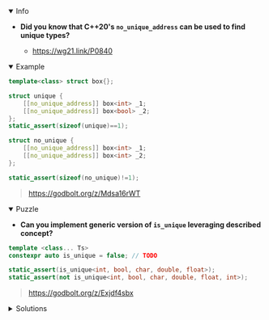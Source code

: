 <details open><summary>Info</summary><p>

* **Did you know that C++20's `no_unique_address` can be used to find unique types?**

  * https://wg21.link/P0840

</p></details><details open><summary>Example</summary><p>

```cpp
template<class> struct box{};

struct unique {
    [[no_unique_address]] box<int> _1;
    [[no_unique_address]] box<bool> _2;
};
static_assert(sizeof(unique)==1);

struct no_unique {
    [[no_unique_address]] box<int> _1;
    [[no_unique_address]] box<int> _2;
};

static_assert(sizeof(no_unique)!=1);
```

> https://godbolt.org/z/Mdsa16rWT

</p></details><details open><summary>Puzzle</summary><p>

* **Can you implement generic version of `is_unique` leveraging described concept?**

```cpp
template <class... Ts>
constexpr auto is_unique = false; // TODO

static_assert(is_unique<int, bool, char, double, float>);
static_assert(not is_unique<int, bool, char, double, float, int>);
```

> https://godbolt.org/z/Exjdf4sbx

</p></details>

</p></details><details><summary>Solutions</summary><p>

```cpp
template <class T> struct box {};

template <class... Ts> struct unique;

template <>
struct unique<> {};

template <class T, class ...Args>
struct unique<T, Args ...> : public unique<Args ...> {
    constexpr explicit unique(T&& t, Args&&... args) : unique<Args...>(args ...) {

    }
    [[no_unique_address]] box<T> t_;
};

template <class... Ts>
constexpr auto is_unique = (sizeof(unique<Ts...>) == 1);
```

> https://godbolt.org/z/nnPz6djMW

```cpp
template <class>
struct box {
    box() = delete;
};
template <class... Ts>
struct S;
template <>
struct S<> {};
template <class T, class... Ts>
struct S<T, Ts...> : S<Ts...> {
    [[no_unique_address]] box<T> _;
};

template <class... Ts>
constexpr auto is_unique = sizeof(S<Ts...>) == 1;
```

> https://godbolt.org/z/rM5q93WEh

```cpp
template <typename T>
struct empty_wrap { };

template <typename T, typename = decltype([]() {})>
struct unique_empty_box {
    [[no_unique_address]] empty_wrap<T> e;
};

template <typename... Ts>
struct empty_type_pack : public unique_empty_box<Ts>... { };

template <typename... Ts>
constexpr bool is_unique = sizeof(empty_type_pack<Ts...>) == 1;
```

> https://godbolt.org/z/1h44G3fKa

</p></details>
